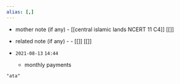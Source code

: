 ```yaml
---
alias: [,]
---
```

- mother note (if any)		- [[central islamic lands NCERT 11 C4]] [[]]
- related note (if any) -		- [[]] [[]]


- `2021-08-13`  `14:44`
	- monthly payments

```query
"ata"
```
